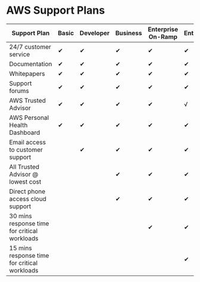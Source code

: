 # AWS Support Plans

| Support Plan          | Basic   | Developer  | Business | Enterprise On-Ramp | Enterprise
| --                    | --      | --         | --               | --      | -- |
| 24/7 customer service | ✔       | ✔          | ✔                | ✔       | ✔
| Documentation         | ✔       | ✔          | ✔                | ✔       | ✔
| Whitepapers           | ✔       | ✔          | ✔                | ✔       | ✔
| Support forums        | ✔       | ✔          | ✔                | ✔       | ✔
| AWS Trusted Advisor   | ✔       | ✔          | ✔                | ✔       |√
| AWS Personal Health Dashboard | ✔ | ✔          | ✔                | ✔     | ✔
| Email access to customer support| | ✔          | ✔                | ✔     | ✔
| All Trusted Advisor @ lowest cost |   |        | ✔                | ✔     | ✔
| Direct phone access cloud support |    |       | ✔                | ✔     | ✔
| 30 mins response time for critical workloads |||                  | ✔     | ✔
| 15 mins response time for critical workloads |||                  |       | ✔